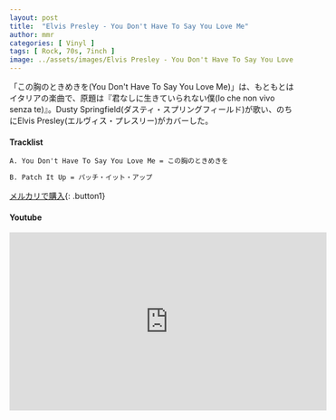 ```yaml
---
layout: post
title:  "Elvis Presley - You Don't Have To Say You Love Me"
author: mmr
categories: [ Vinyl ]
tags: [ Rock, 70s, 7inch ]
image: ../assets/images/Elvis Presley - You Don't Have To Say You Love Me.webp
---
```


「この胸のときめきを(You Don't Have To Say You Love Me)」は、もともとはイタリアの楽曲で、原題は『君なしに生きていられない僕(Io che non vivo senza te)』。Dusty Springfield(ダスティ・スプリングフィールド)が歌い、のちにElvis Presley(エルヴィス・プレスリー)がカバーした。

#### Tracklist
```md
A. You Don't Have To Say You Love Me = この胸のときめきを

B. Patch It Up = パッチ・イット・アップ
```

[メルカリで購入](https://jp.mercari.com/item/m43225191796?afid=6142608987){: .button1}

#### Youtube
<iframe width="560" height="315" src="https://www.youtube.com/embed/U914MUX1uoc?si=pA_0vOi3bXpzqNPc" title="YouTube video player" frameborder="0" allow="accelerometer; autoplay; clipboard-write; encrypted-media; gyroscope; picture-in-picture; web-share" referrerpolicy="strict-origin-when-cross-origin" allowfullscreen></iframe>